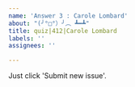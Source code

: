 ```yaml
---
name: 'Answer 3 : Carole Lombard'
about: "(╯°□°）╯︵ ┻━┻"
title: quiz|412|Carole Lombard
labels: ''
assignees: ''

---
```


Just click 'Submit new issue'.
